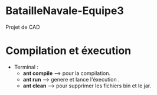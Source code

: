 # BatailleNavale-Equipe3
Projet de CAD

# Compilation et éxecution
   - Terminal :
        * **ant compile** --> pour la compilation.
        * **ant run** --> genere et lance l'éxecution .
        * **ant clean** --> pour supprimer les fichiers bin et le jar.
